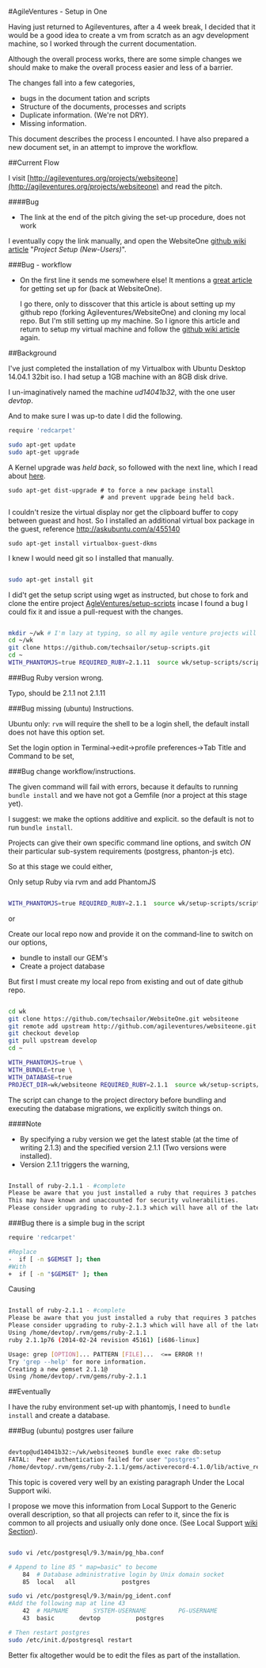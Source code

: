 #AgileVentures - Setup in One

Having just returned to Agileventures, after a 4 week break, I decided that
it would be a good idea to create a vm from scratch as an agv development machine, so
I worked through the current documentation.

Although the overall process works, there are some simple changes we should make
to make the overall process easier and less of a barrier.

The changes fall into a few categories,

 - bugs in the document tation and scripts
 - Structure of the documents, processes and scripts
 - Duplicate information. (We're not DRY).
 - Missing information.

This document describes the process I encounted. I have also prepared 
a new document set, in an attempt to improve the workflow.

##Current Flow

I visit [http://agileventures.org/projects/websiteone](http://agileventures.org/projects/websiteone) 
and read the pitch.

####Bug

* The link at the end of the pitch giving the set-up procedure, does not work

I eventually copy the link manually, and open the WebsiteOne 
[github wiki article][wsowiki] "*Project Setup (New-Users)*".

[wsowiki]: <https://github.com/AgileVentures/WebsiteOne/wiki/Project-Setup-%28New-Users%29>

###Bug - workflow

* On the first line it sends me somewhere else! It mentions a [great article](http://www.agileventures.org/articles/project-setup-new-users) for getting set up for 
  (back at WebsiteOne).

  I go there, only to disscover that this article is about setting up my github repo (forking Agileventures/WebsiteOne) 
  and cloning my local repo. But I'm still setting up my machine. So I ignore this article and 
  return to setup my virtual machine and follow the [github wiki article][wsowiki] again.

##Background

I've just completed the installation of my Virtualbox with Ubuntu Desktop 14.04.1 32bit iso.
I had setup a 1GB machine with an 8GB disk drive.

I un-imaginatively named the machine *ud14041b32*, with the one user *devtop*.

And to make sure I was up-to date I did the following.

```bash
require 'redcarpet'

sudo apt-get update
sudo apt-get upgrade      

```

A Kernel upgrade was *held back*, so followed with the next line, which I read about [here](http://ubuntuforums.org/showthread.php?t=914157).
    
    sudo apt-get dist-upgrade # to force a new package install 
                              # and prevent upgrade being held back.
    
I couldn't resize the virtual display nor get the clipboard buffer to copy between gueast and host.
So I installed an additional virtual box package in the guest, reference http://askubuntu.com/a/455140
    
    sudo apt-get install virtualbox-guest-dkms
    
I knew I would need git so I installed that manually.

```bash

sudo apt-get install git

```

I did't get the setup script using wget as instructed, but chose to fork and clone the entire project  [AgleVentures/setup-scripts](https://github.com/AgileVentures/setup-scripts) incase I found a bug I could fix it and issue a pull-request with the changes.

```bash

mkdir ~/wk # I'm lazy at typing, so all my agile venture projects will sit in wk 
cd ~/wk
git clone https://github.com/techsailor/setup-scripts.git
cd ~
WITH_PHANTOMJS=true REQUIRED_RUBY=2.1.11  source wk/setup-scripts/scripts/rails_setup.sh

```

###Bug Ruby version wrong.

Typo, should be 2.1.1 not 2.1.11

###Bug missing (ubuntu) Instructions.

Ubuntu only: `rvm` will require the shell to be a login shell, the default install does not have this option set.

Set the login option in Terminal->edit->profile preferences->Tab Title and Command to be set,

###Bug change workflow/instructions. 

The given command will fail with errors, because it defaults to running `bundle install` and we have not got a Gemfile (nor a project at this stage yet).

I suggest: we make the options additive and explicit. so the default is not to run `bundle install`.

Projects can give their own specific command line options, and switch *ON* their particular sub-system requirements (postgress, phanton-js etc).

So at this stage we could either,

Only setup Ruby via rvm and add PhantomJS

```bash

WITH_PHANTOMJS=true REQUIRED_RUBY=2.1.1  source wk/setup-scripts/scripts/rails_setup.sh 

```

or

Create our local repo now and provide it on the command-line to switch on our options,

* bundle to install our GEM's
* Create a project database

But first I must create my local repo from existing and out of date github repo.

```bash

cd wk
git clone https://github.com/techsailor/WebsiteOne.git websiteone
git remote add upstream http://github.com/agileventures/websiteone.git
git checkout develop
git pull upstream develop
cd ~

WITH_PHANTOMJS=true \
WITH_BUNDLE=true \
WITH_DATABASE=true
PROJECT_DIR=wk/websiteone REQUIRED_RUBY=2.1.1  source wk/setup-scripts/scripts/rails_setup.sh 

```

The script can change to the project directory before bundling 
and executing the database migrations, we explicitly switch things on.

####Note

* By specifying a ruby version we get the latest stable (at the time of writing 2.1.3) and the specified version 2.1.1 (Two versions were installed).
* Version 2.1.1 triggers the warning, 

```bash

Install of ruby-2.1.1 - #complete 
Please be aware that you just installed a ruby that requires 3 patches just to be compiled on an up to date linux system.
This may have known and unaccounted for security vulnerabilities.
Please consider upgrading to ruby-2.1.3 which will have all of the latest security patches.
```

###Bug there is a simple bug in the script

``` bash
require 'redcarpet'

#Replace
-  if [ -n $GEMSET ]; then
#With
+  if [ -n "$GEMSET" ]; then

```

Causing 

```bash

Install of ruby-2.1.1 - #complete 
Please be aware that you just installed a ruby that requires 3 patches just to be compiled on an up to date linux system.ecurity vulnerabilities.
Please consider upgrading to ruby-2.1.3 which will have all of the latest security patches.ilt without documentation, to build it run: rvm docs generate-ri
Using /home/devtop/.rvm/gems/ruby-2.1.1
ruby 2.1.1p76 (2014-02-24 revision 45161) [i686-linux]

Usage: grep [OPTION]... PATTERN [FILE]...  <== ERROR !!
Try 'grep --help' for more information.
Creating a new gemset 2.1.1@
Using /home/devtop/.rvm/gems/ruby-2.1.1

```

##Eventually

I have the ruby environment set-up with phantomjs, I need to `bundle install` and create a database.

###Bug (ubuntu) postgres user failure

```bash

devtop@ud14041b32:~/wk/websiteone$ bundle exec rake db:setup
FATAL:  Peer authentication failed for user "postgres"
/home/devtop/.rvm/gems/ruby-2.1.1/gems/activerecord-4.1.0/lib/active_record/connection_adapters/postgresql_adapter.rb:881:in `initialize'

```

This topic is covered very well by an existing paragraph Under the Local Support wiki.

I propose we move this information from Local Support to the Generic overall description, so that all projects can refer to it, since the fix is common to all projects and usiually only done once. (See Local Support [wiki Section](https://github.com/AgileVentures/LocalSupport/wiki/installation#peer-authentication-fails-for-user-postgres)).

```bash

sudo vi /etc/postgresql/9.3/main/pg_hba.conf 

# Append to line 85 " map=basic" to become
    84	# Database administrative login by Unix domain socket
    85	local   all             postgres                                peer map=basic

sudo vi /etc/postgresql/9.3/main/pg_ident.conf
#Add the following map at line 43
    42	# MAPNAME       SYSTEM-USERNAME         PG-USERNAME
    43	basic		devtop			postgres

# Then restart postgres
sudo /etc/init.d/postgresql restart

```
Better fix altogether would be to edit the files as part of the installation.

